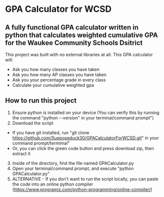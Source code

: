 # GPA Calculator for WCSD

## A fully functional GPA calculator written in python that calculates weighted cumulative GPA for the Waukee Community Schools Dsitrict

This project was built with no external libraries at all. This GPA calculator will:
- Ask you how many classes you have taken 
- Ask you how many AP classes you have taken
- Ask you your percentage grade in every class
- Calculate your cumulative weighted gpa

## How to run this project
1. Ensure python is installed on your device (You can verify this by running the command "python --version" in your terminal/command prompt")
2. Download the script
- If you have git installed, run "git clone https://github.com/Supposeduck30/GPACalculatorForWCSD.git" in your command prompt/termimal"
- Or, you can click the green code button and press download zip, then extract it
3. Inside of the directory, find the file named GPACalculator.py
4. Open your terminal/command prompt, and execute "python GPACalculator.py"
5. ALTERNATIVE - If you don't want to run the script locally, you can paste the code into an online python compiler (https://www.programiz.com/python-programming/online-compiler/)


   

